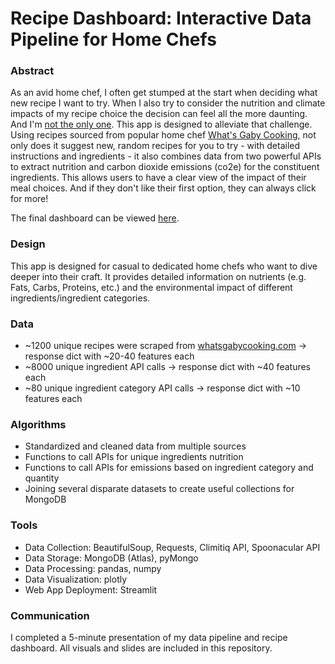 # Recipe Dashboard: Interactive Data Pipeline for Home Chefs

### Abstract
As an avid home chef, I often get stumped at the start when deciding what new recipe I want to try. When I also try to consider the nutrition and climate impacts of my recipe choice the decision can feel all the more daunting. And I'm [not the only one](https://www.nytimes.com/interactive/2019/04/30/dining/climate-change-food-eating-habits.html). This app is designed to alleviate that challenge. Using recipes sourced from popular home chef [What's Gaby Cooking](https://whatsgabycooking.com/), not only does it suggest new, random recipes for you to try - with detailed instructions and ingredients - it also combines data from two powerful APIs to extract nutrition and carbon dioxide emissions (co2e) for the constituent ingredients. This allows users to have a clear view of the impact of their meal choices. And if they don't like their first option, they can always click for more!

The final dashboard can be viewed [here](https://share.streamlit.io/srobbins-13/recipe_data_engineering/recipe_dashboard_app.py).

### Design
This app is designed for casual to dedicated home chefs who want to dive deeper into their craft. It provides detailed information on nutrients (e.g. Fats, Carbs, Proteins, etc.) and the environmental impact of different ingredients/ingredient categories.

### Data
- ~1200 unique recipes were scraped from [whatsgabycooking.com](https://whatsgabycooking.com/) -> response dict with ~20-40 features each
- ~8000 unique ingredient API calls -> response dict with ~40 features each
- ~80 unique ingredient category API calls -> response dict with ~10 features each

### Algorithms
- Standardized and cleaned data from multiple sources
- Functions to call APIs for unique ingredients nutrition
- Functions to call APIs for emissions based on ingredient category and quantity
- Joining several disparate datasets to create useful collections for MongoDB

### Tools
- Data Collection: BeautifulSoup, Requests, Climitiq API, Spoonacular API
- Data Storage: MongoDB (Atlas), pyMongo
- Data Processing: pandas, numpy
- Data Visualization: plotly
- Web App Deployment: Streamlit

### Communication
I completed a 5-minute presentation of my data pipeline and recipe dashboard. All visuals and slides are included in this repository.
